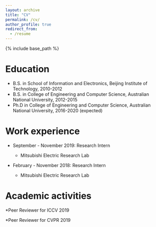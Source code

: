 ```yaml
---
layout: archive
title: "CV"
permalink: /cv/
author_profile: true
redirect_from:
  - /resume
---
```


{% include base_path %}

Education
======
* B.S. in School of Information and Electronics, Beijing Institute of Technology, 2010-2012
* B.S. in College of Engineering and Computer Science, Australian National University, 2012-2015
* Ph.D in College of Engineering and Computer Science, Australian National University, 2016-2020
(expected)

Work experience
======
* September - November 2019: Research Intern
  * Mitsubishi Electric Research Lab

* February - November 2018: Research Intern
  * Mitsubishi Electric Research Lab
  

Academic activities
======
*Peer Reviewer for ICCV 2019

*Peer Reviewer for CVPR 2019

